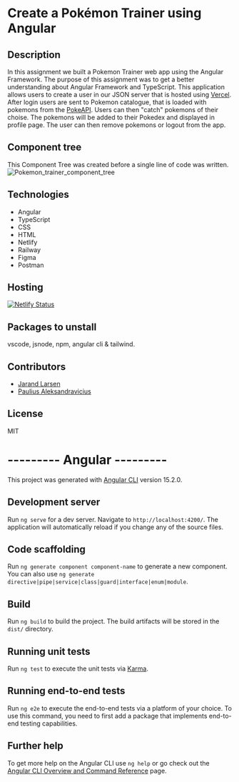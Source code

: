 # Create a Pokémon Trainer using Angular
## Description
In this assignment we built a Pokemon Trainer web app using the Angular Framework. The purpose of this assignment was to get a better understanding about Angular Framework and TypeScript. This application allows users to create a user in our JSON server that is hosted using <a href="https://vercel.com/">Vercel</a>. After login users are sent to Pokemon catalogue, that is loaded with pokemons from the <a href="https://pokeapi.co/">PokeAPI</a>. Users can then "catch" pokemons of their choise. The pokemons will be added to their Pokedex and displayed in profile page. The user can then remove pokemons or logout from the app.

## Component tree
This Component Tree was created before a single line of code was written.
![Pokemon_trainer_component_tree](/uploads/573b15b4d8d88d91f23a38387965b981/Pokemon_trainer_component_tree.PNG)

## Technologies
* Angular
* TypeScript
* CSS
* HTML
* Netlify
* Railway
* Figma
* Postman

## Hosting
[![Netlify Status](https://api.netlify.com/api/v1/badges/d8475c6c-9e90-4686-96de-4fa8b7b7f191/deploy-status)](https://jarandpaulpokemon.netlify.app)

## Packages to unstall
vscode, jsnode, npm, angular cli & tailwind.

## Contributors
* <a href="https://www.linkedin.com/in/jarand-larsen-58852a257/">Jarand Larsen</a>
* <a href="https://www.linkedin.com/in/paulius-aleksandravicius-a12a01233/">Paulius Aleksandravicius</a>

## License
MIT


# --------- Angular ---------


This project was generated with [Angular CLI](https://github.com/angular/angular-cli) version 15.2.0.

## Development server

Run `ng serve` for a dev server. Navigate to `http://localhost:4200/`. The application will automatically reload if you change any of the source files.

## Code scaffolding

Run `ng generate component component-name` to generate a new component. You can also use `ng generate directive|pipe|service|class|guard|interface|enum|module`.

## Build

Run `ng build` to build the project. The build artifacts will be stored in the `dist/` directory.

## Running unit tests

Run `ng test` to execute the unit tests via [Karma](https://karma-runner.github.io).

## Running end-to-end tests

Run `ng e2e` to execute the end-to-end tests via a platform of your choice. To use this command, you need to first add a package that implements end-to-end testing capabilities.

## Further help

To get more help on the Angular CLI use `ng help` or go check out the [Angular CLI Overview and Command Reference](https://angular.io/cli) page.
